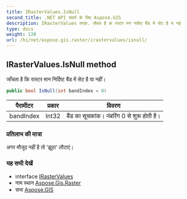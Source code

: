 ```yaml
---
title: IRasterValues.IsNull
second_title: .NET API संदर्भ के लिए Aspose.GIS
description: IRasterValues तरक. जँचत है क रस्टर मन नर्दष्ट बैंड में सेट है य नहं
type: docs
weight: 120
url: /hi/net/aspose.gis.raster/irastervalues/isnull/
---
```

## IRasterValues.IsNull method

जाँचता है कि रास्टर मान निर्दिष्ट बैंड में सेट है या नहीं।

```csharp
public bool IsNull(int bandIndex = 0)
```

| पैरामीटर | प्रकार | विवरण |
| --- | --- | --- |
| bandIndex | Int32 | बैंड का सूचकांक। नंबरिंग 0 से शुरू होती है। |

### प्रतिलाभ की मात्रा

अगर मौजूद नहीं है तो 'झूठा' लौटाएं।

### यह सभी देखें

* interface [IRasterValues](../)
* नाम स्थान [Aspose.Gis.Raster](../../irastervalues/)
* सभा [Aspose.GIS](../../../)


